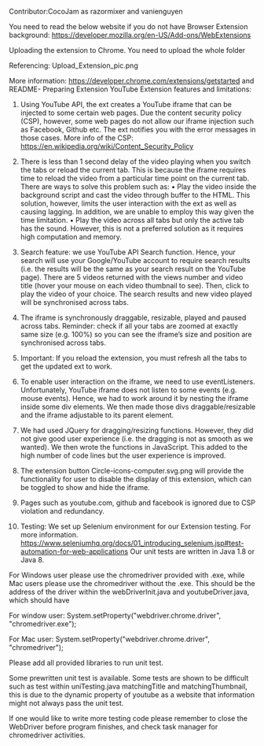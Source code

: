 Contributor:CocoJam as razormixer and vanienguyen

You need to read the below website if you do not have Browser Extension background:
https://developer.mozilla.org/en-US/Add-ons/WebExtensions

Uploading the extension to Chrome. You need to upload the whole folder

Referencing: Upload_Extension_pic.png

More information: https://developer.chrome.com/extensions/getstarted and README- Preparing Extension
YouTube Extension features and limitations:
    
   1.	Using YouTube API, the ext creates a YouTube iframe that can be injected to some certain web pages. Due the content security policy (CSP), however, some web pages do not allow our iframe injection such as Facebook, Github etc. The ext notifies you with the error messages in those cases.
    More info of the CSP: https://en.wikipedia.org/wiki/Content_Security_Policy 
    
   2.	There is less than 1 second delay of the video playing when you switch the tabs or reload the current tab. This is because the iframe requires time to reload the video from a particular time point on the current tab. There are ways to solve this problem such as:
    •	Play the video inside the background script and cast the video through buffer to the HTML. This solution, however, limits the user interaction with the ext as well as causing lagging. In addition, we are unable to employ this way given the time limitation. 
    •	Play the video across all tabs but only the active tab has the sound. However, this is not a preferred solution as it requires high computation and memory.

3.	Search feature: we use YouTube API Search function. Hence, your search will use your Google/YouTube account to require search results (i.e. the results will be the same as your search result on the YouTube page). There are 5 videos returned with the views number and video title (hover your mouse on each video thumbnail to see). Then, click to play the video of your choice. The search results and new video played will be synchronised across tabs.
4.	The iframe is synchronously draggable, resizable, played and paused across tabs. Reminder: check if all your tabs are zoomed at exactly same size (e.g. 100%) so you can see the iframe’s size and position are synchronised across tabs.
5.	Important: If you reload the extension, you must refresh all the tabs to get the updated ext to work.
6.	To enable user interaction on the iframe, we need to use eventListeners. Unfortunately, YouTube iframe does not listen to some events (e.g. mouse events). Hence, we had to work around it by nesting the iframe inside some div elements. We then made those divs draggable/resizable and the iframe adjustable to its parent element. 
7.	We had used JQuery for dragging/resizing functions. However, they did not give good user experience (i.e. the dragging is not as smooth as we wanted). We then wrote the functions in JavaScript. This added to the high number of code lines but the user experience is improved.
8.	The extension button Circle-icons-computer.svg.png will provide the functionality for user to disable the display of this extension, which can be toggled to show and hide the iframe.
9.  Pages such as youtube.com, github and facebook is ignored due to CSP violation and redundancy.  

10.	Testing: 
    We set up Selenium environment for our Extension testing. For more information. https://www.seleniumhq.org/docs/01_introducing_selenium.jsp#test-automation-for-web-applications
    Our unit tests are written in Java 1.8 or Java 8.
     
   For Windows user please use the chromedriver provided with .exe, while Mac users please use the chromedriver without the .exe. This should be the address of the driver within the webDriverInit.java and youtubeDriver.java, which should have 
    
   For window user:
    System.setProperty("webdriver.chrome.driver", "chromedriver.exe");
    
    
   For Mac user:
    System.setProperty("webdriver.chrome.driver", "chromedriver");
    
    
   Please add all provided libraries to run unit test.
    
   Some prewritten unit test is available. Some tests are shown to be difficult such as test within uniTesting.java matchingTitle and matchingThumbnail, this is due to the dynamic property of youtube as a website that information might not always pass the unit test.
   
   If one would like to write more testing code please remember to close the WebDriver before program finishes, and check task manager for chromedriver activities.


